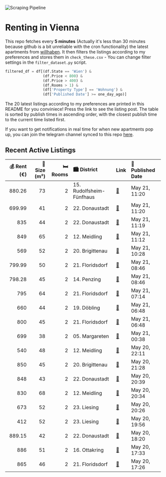 ![Scraping Pipeline](https://github.com/AthomsG/renting-in-vienna/actions/workflows/run_pipeline.yml/badge.svg)


# Renting in Vienna

This repo fetches every **5 minutes** (Actually it's less than 30 minutes because github is a bit unreliable with the cron functionality) the latest apartments from [willhaben](https://www.willhaben.at/).
It then filters the listings according to my preferences and stores them in `check_these.csv` - You can change filter settings in the `filter_dataset.py` script.

```python
filtered_df = df[(df.State == 'Wien') & 
                 (df.Price < 800) &
                 (df.Price > 400) &
                 (df.Rooms > 1) &
                 (df['Property Type'] == 'Wohnung') &
                 (df['Published Date'] >= one_day_ago)]
```

The 20 latest listings according to my preferences are printed in this README for you conviniece! Press the link to see the listing post.
The table is sorted by publish times in ascending order, with the closest publish time to the current time listed first.

If you want to get notifications in real time for when new apartments pop up, you can join the telegram channel synced to this repo [here](https://t.me/+1HPAYOf5BSsyNTlk).

## Recent Active Listings

|   💰 Rent (€) |   📏 Size (m²) |   🛏️ Rooms | 🏙️ District              | Link                                                                                                                                                                                                                                          | 📅 Published Date   |
|-------------:|--------------:|-----------:|:-------------------------|:----------------------------------------------------------------------------------------------------------------------------------------------------------------------------------------------------------------------------------------------|:-------------------|
|       880.26 |            73 |          2 | 15. Rudolfsheim-Fünfhaus | [🔗](https://www.willhaben.at/iad/immobilien/d/mietwohnungen/wien/wien-1150-rudolfsheim-f%C3%BCnfhaus/gro%C3%9Fz%C3%BCgige-2-zimmer-altbauwohnung---wg-geeignet-1315200909/)                                                                   | May 21, 11:20      |
|       699.99 |            41 |          2 | 22. Donaustadt           | [🔗](https://www.willhaben.at/iad/immobilien/d/mietwohnungen/wien/wien-1220-donaustadt/2-zimmer-neubauwohnung-inkl-balkon-k%C3%BCche-und-kellerabteil-/zs64-top-52-1089642302/)                                                                | May 21, 11:20      |
|       835    |            44 |          2 | 22. Donaustadt           | [🔗](https://www.willhaben.at/iad/immobilien/d/mietwohnungen/wien/wien-1220-donaustadt/2-zimmer-neubauwohnung-inkl.-komplettk%C3%BCche-balkon-au%C3%9Fenfl%C3%A4che-und-kellerabteil-/-k2-34-922083671/)                                       | May 21, 11:19      |
|       849    |            65 |          2 | 12. Meidling             | [🔗](https://www.willhaben.at/iad/immobilien/d/mietwohnungen/wien/wien-1120-meidling/helle-2-zimmer-wohnung-mit-pkw-stellplatz-und-lift---n%C3%A4he-schloss-sch%C3%B6nbrunn-und-bahnhof-1966069909/)                                           | May 21, 11:12      |
|       569    |            52 |          2 | 20. Brigittenau          | [🔗](https://www.willhaben.at/iad/immobilien/d/mietwohnungen/wien/wien-1200-brigittenau/%2Atop-altbau-mit-wintergarten-u6-um%60s-eck%2A-1983177099/)                                                                                           | May 21, 10:28      |
|       799.99 |            50 |          2 | 21. Floridsdorf          | [🔗](https://www.willhaben.at/iad/immobilien/d/mietwohnungen/wien/wien-1210-floridsdorf/2-zimmer-neubauwohnung-inkl.-loggia-komplettk%C3%BCche-und-kellerabteil-nahe-bahnhof-floridsdorf/-ls84-top-35-1479984052/)                             | May 21, 08:46      |
|       798.28 |            45 |          2 | 14. Penzing              | [🔗](https://www.willhaben.at/iad/immobilien/d/mietwohnungen/wien/wien-1140-penzing/sanierte-2-zimmer-wohnung-%7C-tolle-ausstattung-%7C-bahnhof-penzing-1529095853/)                                                                           | May 21, 08:46      |
|       795    |            64 |          2 | 21. Floridsdorf          | [🔗](https://www.willhaben.at/iad/immobilien/d/mietwohnungen/wien/wien-1210-floridsdorf/gem%C3%BCtliche-2-zimmer-mietwohnung-nahe-der-scn-1495470356/)                                                                                         | May 21, 07:14      |
|       660    |            44 |          2 | 19. Döbling              | [🔗](https://www.willhaben.at/iad/immobilien/d/mietwohnungen/wien/wien-1190-d%C3%B6bling/1190-wien-heiligenst%C3%A4dter-str.-zwei-zimmer-top-14-44m%C2%B2-k%C3%BCche-im-wohnzimmer-duschbad-1.-liftstock-ruhelage-miete-eur-660---1709631176/) | May 21, 06:48      |
|       800    |            45 |          2 | 21. Floridsdorf          | [🔗](https://www.willhaben.at/iad/immobilien/d/mietwohnungen/wien/wien-1210-floridsdorf/erstbezug%21-stilvolle-2-zimmer-neubauwohnung_balkon_top-ausstattung_1210-wien%21-1165832201/)                                                         | May 21, 06:48      |
|       699    |            38 |          2 | 05. Margareten           | [🔗](https://www.willhaben.at/iad/immobilien/d/mietwohnungen/wien/wien-1050-margareten/superkompakt-%7C-saniert-%7C-zentral-1290304278/)                                                                                                       | May 21, 00:38      |
|       540    |            48 |          2 | 12. Meidling             | [🔗](https://www.willhaben.at/iad/immobilien/d/mietwohnungen/wien/wien-1120-meidling/%21-dringend%21-gemeindewohnung%21-direktvergabe-nur-mit-g%C3%BCltigem-wiener-wohnticket-vms-30.04.25%21-1068837510/)                                     | May 20, 22:11      |
|       850    |            45 |          2 | 20. Brigittenau          | [🔗](https://www.willhaben.at/iad/immobilien/d/mietwohnungen/wien/wien-1200-brigittenau/m%C3%B6blierte-2-zimmer-wohnung-auf-der-hellwagstra%C3%9Fe-zu-vermieten-1036281423/)                                                                   | May 20, 21:28      |
|       848    |            43 |          2 | 22. Donaustadt           | [🔗](https://www.willhaben.at/iad/immobilien/d/mietwohnungen/wien/wien-1220-donaustadt/%7C-2-zimmer-%7C-ab-september-%7C-nachvermietung-%7C-nordwestlich-%7C-balkon-%7C-an-der-alten-donau-%7C-donaustadtbr%C3%BCcke-916358290/)               | May 20, 20:39      |
|       830    |            68 |          2 | 12. Meidling             | [🔗](https://www.willhaben.at/iad/immobilien/d/mietwohnungen/wien/wien-1120-meidling/u4/u6-l%C3%A4ngenfeldgasse---2-zimmer-wohnung-zur-vermietung-1633237659/)                                                                                 | May 20, 20:34      |
|       673    |            52 |          2 | 23. Liesing              | [🔗](https://www.willhaben.at/iad/immobilien/d/mietwohnungen/wien/wien-1230-liesing/mietwohnung-52m%C2%B2---zwei-zimmer---naherholung-liesingbach-1709293417/)                                                                                 | May 20, 20:26      |
|       412    |            52 |          2 | 23. Liesing              | [🔗](https://www.willhaben.at/iad/immobilien/d/mietwohnungen/wien/wien-1230-liesing/direktvergabe-gemeindebauwohnung-2045526229/)                                                                                                              | May 20, 19:56      |
|       889.15 |            42 |          2 | 22. Donaustadt           | [🔗](https://www.willhaben.at/iad/immobilien/d/mietwohnungen/wien/wien-1220-donaustadt/moderne-2-zimmer-wohnung-in-1220-wien---stadlau-%7C-balkon-&-top-anbindung%21-1157852095/)                                                              | May 20, 18:20      |
|       886    |            51 |          2 | 16. Ottakring            | [🔗](https://www.willhaben.at/iad/immobilien/d/mietwohnungen/wien/wien-1160-ottakring/2-zimmer-wohnung-im-16.-bezirk-in-ruhiger-lage-sowie-zentrumnah-1174305286/)                                                                             | May 20, 17:33      |
|       865    |            46 |          2 | 21. Floridsdorf          | [🔗](https://www.willhaben.at/iad/immobilien/d/mietwohnungen/wien/wien-1210-floridsdorf/moderne-neubauwohnung-mit-innenhof-balkon-und-abstellraum-nahe-s-bahn-jedlersdorf-stra%C3%9Fenbahn-26-und-scn%21-1694025998/)                          | May 20, 17:26      |
